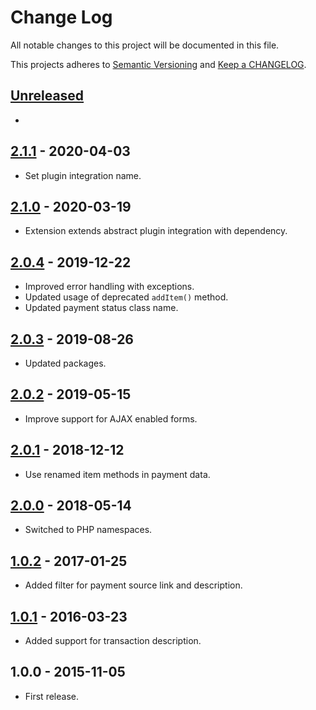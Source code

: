 # Change Log

All notable changes to this project will be documented in this file.

This projects adheres to [Semantic Versioning](http://semver.org/) and [Keep a CHANGELOG](http://keepachangelog.com/).

## [Unreleased][unreleased]
-

## [2.1.1] - 2020-04-03
- Set plugin integration name.

## [2.1.0] - 2020-03-19
- Extension extends abstract plugin integration with dependency.

## [2.0.4] - 2019-12-22
- Improved error handling with exceptions.
- Updated usage of deprecated `addItem()` method.
- Updated payment status class name.

## [2.0.3] - 2019-08-26
- Updated packages.

## [2.0.2] - 2019-05-15
- Improve support for AJAX enabled forms.

## [2.0.1] - 2018-12-12
- Use renamed item methods in payment data.

## [2.0.0] - 2018-05-14
- Switched to PHP namespaces.

## [1.0.2] - 2017-01-25
- Added filter for payment source link and description.

## [1.0.1] - 2016-03-23
- Added support for transaction description.

## 1.0.0 - 2015-11-05
- First release.

[unreleased]: https://github.com/wp-pay-extensions/formidable-forms/compare/2.1.1...HEAD
[2.1.1]: https://github.com/wp-pay-extensions/formidable-forms/compare/2.1.0...2.1.1
[2.1.0]: https://github.com/wp-pay-extensions/formidable-forms/compare/2.0.4...2.1.0
[2.0.4]: https://github.com/wp-pay-extensions/formidable-forms/compare/2.0.3...2.0.4
[2.0.3]: https://github.com/wp-pay-extensions/formidable-forms/compare/2.0.2...2.0.3
[2.0.2]: https://github.com/wp-pay-extensions/formidable-forms/compare/2.0.1...2.0.2
[2.0.1]: https://github.com/wp-pay-extensions/formidable-forms/compare/2.0.0...2.0.1
[2.0.0]: https://github.com/wp-pay-extensions/formidable-forms/compare/1.0.2...2.0.0
[1.0.2]: https://github.com/wp-pay-extensions/formidable-forms/compare/1.0.1...1.0.2
[1.0.1]: https://github.com/wp-pay-extensions/formidable-forms/compare/1.0.0...1.0.1
